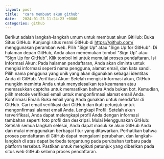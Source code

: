 ```yaml
---
layout: post
title:  "cara membuat akun github"
date:   2024-01-25 11:24:23 +0800
categories: github
---
```


Berikut adalah langkah-langkah umum untuk membuat akun GitHub: Buka Situs GitHub: Kunjungi situs resmi GitHub di https://github.com/ menggunakan peramban web. Pilih "Sign Up" atau "Sign Up for GitHub": Di halaman depan GitHub, Anda akan menemukan tombol "Sign Up" atau "Sign Up for GitHub". Klik tombol ini untuk memulai proses pendaftaran. Isi Informasi Akun: Pada halaman pendaftaran, Anda akan diminta untuk mengisi informasi seperti nama pengguna, alamat email, dan kata sandi. Pilih nama pengguna yang unik yang akan digunakan sebagai identitas Anda di GitHub. Verifikasi Akun: Setelah mengisi informasi akun, GitHub mungkin meminta Anda untuk menyelesaikan tes keamanan atau memasukkan captcha untuk memastikan bahwa Anda bukan bot. Kemudian, pilih metode verifikasi email untuk mengonfirmasi alamat email Anda. Konfirmasi Email: Buka email yang Anda gunakan untuk mendaftar di GitHub. Cari email verifikasi dari GitHub dan ikuti petunjuk untuk mengonfirmasi alamat email Anda. Lengkapi Profil: Setelah akun terverifikasi, Anda dapat melengkapi profil Anda dengan informasi tambahan seperti foto profil dan deskripsi. Mulai Menggunakan GitHub: Setelah semua langkah selesai, Anda dapat masuk ke akun GitHub Anda dan mulai menggunakan berbagai fitur yang ditawarkan. Perhatikan bahwa proses pendaftaran di GitHub dapat mengalami perubahan, dan langkah-langkah di atas dapat berbeda tergantung pada perubahan terbaru pada platform tersebut. Pastikan untuk mengikuti petunjuk yang diberikan pada situs web GitHub selama proses pendaftaran.